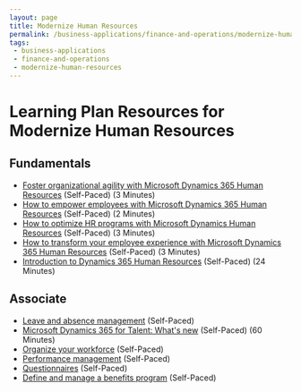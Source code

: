 ```yaml
---
layout: page
title: Modernize Human Resources
permalink: /business-applications/finance-and-operations/modernize-human-resources
tags:
 - business-applications
 - finance-and-operations
 - modernize-human-resources
---
```


# Learning Plan Resources for Modernize Human Resources

## Fundamentals

* [Foster organizational agility with Microsoft Dynamics 365 Human Resources](https://www.youtube.com/watch?v=568w868TJdw) (Self-Paced) (3 Minutes)
* [How to empower employees with Microsoft Dynamics 365 Human Resources](https://www.youtube.com/watch?v=tvwqvk0Qmlc) (Self-Paced) (2 Minutes)
* [How to optimize HR programs with Microsoft Dynamics Human Resources](https://www.youtube.com/watch?v=LKmtKeN2hwk) (Self-Paced) (3 Minutes)
* [How to transform your employee experience with Microsoft Dynamics 365 Human Resources](https://www.youtube.com/watch?v=8EKxmQLteto) (Self-Paced) (3 Minutes)
* [Introduction to Dynamics 365 Human Resources](https://docs.microsoft.com/en-us/learn/wwl/introduction-dynamics-365-human-resources/) (Self-Paced) (24 Minutes)

## Associate

* [Leave and absence management](https://docs.microsoft.com/en-us/dynamics365/talent/leave-absence-overview) (Self-Paced)
* [Microsoft Dynamics 365 for Talent: What's new](https://www.youtube.com/watch?v=hTGJWWWughg) (Self-Paced) (60 Minutes)
* [Organize your workforce](https://docs.microsoft.com/en-us/dynamics365/talent/departments-jobs-positions) (Self-Paced)
* [Performance management](https://docs.microsoft.com/en-us/dynamics365/talent/performance-management-overview) (Self-Paced)
* [Questionnaires](https://docs.microsoft.com/en-us/dynamics365/talent/questionnaires) (Self-Paced)
* [Define and manage a benefits program](https://docs.microsoft.com/en-us/dynamics365/talent/manage-benefit-program) (Self-Paced)
